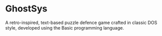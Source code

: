 # GhostSys
A retro-inspired, text-based puzzle defence game crafted in classic DOS style, developed using the Basic programming language.
